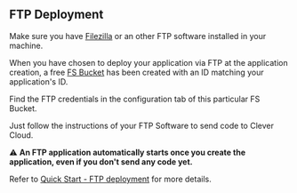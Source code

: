 ## FTP Deployment

Make sure you have [Filezilla](https://filezilla-project.org/) or an other FTP software installed in your machine.

When you have chosen to deploy your application via FTP at the application creation, a free [FS Bucket](/doc/addons/fs-bucket) has been created with an ID matching your application's ID.

Find the FTP credentials in the configuration tab of this particular FS Bucket.

Just follow the instructions of your FTP Software to send code to Clever Cloud.

⚠️ **An FTP application automatically starts once you create the application, even if you don't send any code yet.**

Refer to  [Quick Start - FTP deployment](/doc/quickstart#ftp-deployment) for more details.
